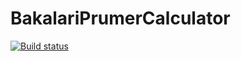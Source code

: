 # BakalariPrumerCalculator
[![Build status](https://ci.appveyor.com/api/projects/status/dilm9qg0y9aiujoo?svg=true)](https://ci.appveyor.com/project/macekkrystof/bakalariprumercalculator)
